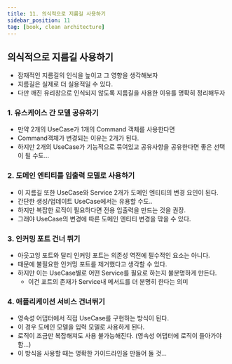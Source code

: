```yaml
---
title: 11. 의식적으로 지름길 사용하기
sidebar_position: 11
tag: [book, clean architecture]
---
```

## 의식적으로 지름길 사용하기
- 잠재적인 지름길의 인식을 높이고 그 영향을 생각해보자
- 지름길은 실제로 더 실용적일 수 있다.
- 다만 깨진 유리창으로 인식되지 않도록 지름길을 사용한 이유를 명확히 정리해두자

### 1. 유스케이스 간 모델 공유하기
- 만약 2개의 UseCase가 1개의 Command 객체를 사용한다면
- Command객체가 변경되는 이유는 2개가 된다.
- 하지만 2개의 UseCase가 기능적으로 묶여있고 공유사항을 공유한다면 좋은 선택이 될 수도...


### 2. 도메인 엔티티를 입출력 모델로 사용하기
- 이 지름길 또한 UseCase와 Service 2개가 도메인 엔티티의 변경 요인이 된다.
- 간단한 생성/업데이트 UseCase에서는 유용할 수도..
- 하지만 복잡한 로직이 필요하다면 전용 입출력을 만드는 것을 권장.
- 그래야 UseCase의 변경에 따른 도메인 엔티티 변경을 맊을 수 있다.


### 3. 인커밍 포트 건너 뛰기
- 아웃고잉 포트와 달리 인커밍 포트는 의존성 역전에 필수적인 요소는 아니다.
- 때문에 불필요한 인커밍 포트를 제거했다고 생각할 수 있다.
- 하지만 이는 UseCase별로 어떤 Service를 필요로 하는지 불분명하게 만든다.
  - 이건 포트의 존재가 Service내 메서드를 더 분명히 한다는 의미

### 4. 애플리케이션 서비스 건너뛰기
- 영속성 어댑터에서 직접 UseCase를 구현하는 방식이 된다.
- 이 경우 도메인 모델을 입력 모델로 사용하게 된다.
- 로직이 조금만 복잡해져도 사용 불가능해진다. (영속성 어댑터에 로직이 들아가야 함...)
- 이 방식을 사용할 때는 명확한 가이드라인을 만들어 둘 것...